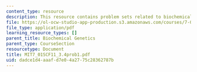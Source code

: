 ```yaml
---
content_type: resource
description: This resource contains problem sets related to biochemical genetics.
file: https://ol-ocw-studio-app-production.s3.amazonaws.com/courses/7-01sc-fundamentals-of-biology-fall-2011/dadce1d4aaafd7e04a2775c28362787b_MIT7_01SCF11_3.4prob1.pdf
file_type: application/pdf
learning_resource_types: []
parent_title: Biochemical Genetics
parent_type: CourseSection
resourcetype: Document
title: MIT7_01SCF11_3.4prob1.pdf
uid: dadce1d4-aaaf-d7e0-4a27-75c28362787b
---
```

